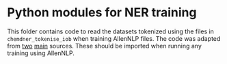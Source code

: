 # Python modules for NER training

This folder contains code to read the datasets tokenized using the files in `chemdner_tokenise_iob` when training AllenNLP files. The code was adapted from [two](https://raw.githubusercontent.com/allenai/scibert/master/scibert/models/bert_crf_tagger.py) [main](https://medium.com/saarthi-ai/how-to-make-your-own-ner-model-with-contexual-word-embeddings-5086276e04a0) sources. These should be imported when running any training using AllenNLP.
